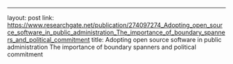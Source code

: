---
layout: post
link: https://www.researchgate.net/publication/274097274_Adopting_open_source_software_in_public_administration_The_importance_of_boundary_spanners_and_political_commitment
title: Adopting open source software in public administration  The importance of boundary spanners and political commitment

